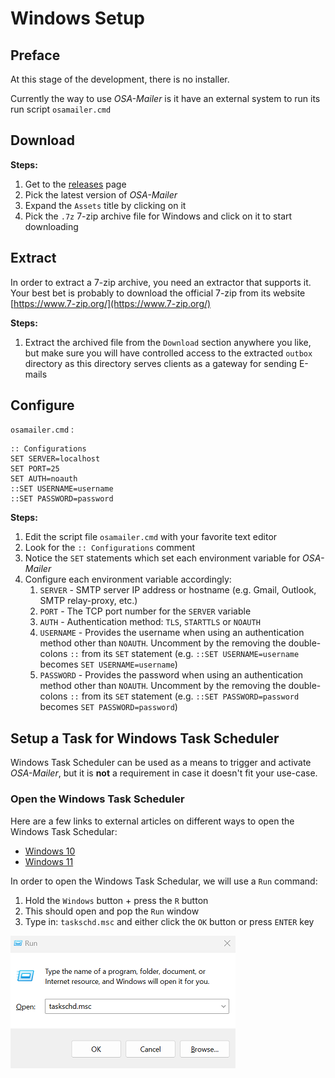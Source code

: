 # Windows Setup

## Preface

At this stage of the development, there is no installer.

Currently the way to use _OSA-Mailer_ is it have an external system to run its run script `osamailer.cmd`

## Download

**Steps:**
1. Get to the [releases](https://github.com/DK26/osa-mailer/releases) page
2. Pick the latest version of _OSA-Mailer_
3. Expand the `Assets` title by clicking on it
4. Pick the `.7z` 7-zip archive file for Windows and click on it to start downloading

## Extract

In order to extract a 7-zip archive, you need an extractor that supports it. Your best bet is probably to download the official 7-zip from its website [https://www.7-zip.org/](https://www.7-zip.org/)

**Steps:**  

1. Extract the archived file from the `Download` section anywhere you like, but make sure you will have controlled access to the extracted `outbox` directory as this directory serves clients as a gateway for sending E-mails

## Configure

`osamailer.cmd` :

```batch
:: Configurations
SET SERVER=localhost
SET PORT=25
SET AUTH=noauth
::SET USERNAME=username
::SET PASSWORD=password
```

**Steps:**

1. Edit the script file `osamailer.cmd` with your favorite text editor
2. Look for the `:: Configurations` comment  
3. Notice the `SET` statements which set each environment variable for _OSA-Mailer_
4. Configure each environment variable accordingly:
   1. `SERVER` - SMTP server IP address or hostname (e.g. Gmail, Outlook, SMTP relay-proxy, etc.)
   2. `PORT` - The TCP port number for the `SERVER` variable
   3. `AUTH` - Authentication method: `TLS`, `STARTTLS` or `NOAUTH`
   4. `USERNAME` - Provides the username when using an authentication method other than `NOAUTH`. Uncomment by the removing the double-colons `::` from its `SET` statement (e.g. `::SET USERNAME=username` becomes `SET USERNAME=username`)
   5. `PASSWORD` - Provides the password when using an authentication method other than `NOAUTH`. Uncomment by the removing the double-colons `::` from its `SET` statement (e.g. `::SET PASSWORD=password` becomes `SET PASSWORD=password`)



## Setup a Task for Windows Task Scheduler

Windows Task Scheduler can be used as a means to trigger and activate _OSA-Mailer_, but it is **not** a requirement in case it doesn't fit your use-case.

### Open the Windows Task Scheduler

Here are a few links to external articles on different ways to open the Windows Task Schedular:
- [Windows 10](https://www.wikihow.com/Open-Task-Scheduler-in-Windows-10)
- [Windows 11](https://www.makeuseof.com/windows-11-open-task-scheduler/)
  
In order to open the Windows Task Schedular, we will use a `Run` command:

1. Hold the `Windows` button + press the `R` button
2. This should open and pop the `Run` window
3. Type in: `taskschd.msc` and either click the `OK` button or press `ENTER` key

![Run](images/taskschd.png)  
